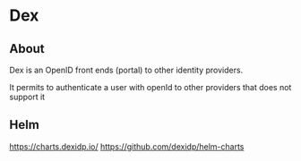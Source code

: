 # Dex 

## About

Dex is an OpenID front ends (portal) to other identity providers.

It permits to authenticate a user with openId to other providers that does not support it


## Helm

https://charts.dexidp.io/
https://github.com/dexidp/helm-charts